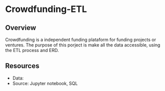 # Crowdfunding-ETL

## Overview
Crowdfunding is a independent funding plataform for funding projects or ventures. The purpose of this porject is make all the data accessible, using the ETL process and ERD. 

## Resources
- Data:
- Source: Jupyter notebook, SQL 
  


